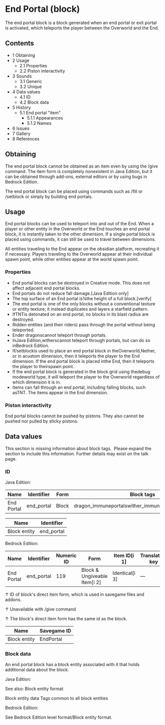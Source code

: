 # End Portal (block)
The end portal block is a block generated when an end portal or exit portal is activated, which teleports the player between the Overworld and the End.

## Contents
- 1 Obtaining
- 2 Usage
	- 2.1 Properties
	- 2.2 Piston interactivity
- 3 Sounds
	- 3.1 Generic
	- 3.2 Unique
- 4 Data values
	- 4.1 ID
	- 4.2 Block data
- 5 History
	- 5.1 End portal "item"
		- 5.1.1 Appearances
		- 5.1.2 Names
- 6 Issues
- 7 Gallery
- 8 References

## Obtaining
The end portal block cannot be obtained as an item even by using the /give command. The item form is completely nonexistent in Java Edition, but it can be obtained through add-ons, external editors or by using bugs in Bedrock Edition.

The end portal block can be placed using commands such as /fill or /setblock or simply by building end portals. 

## Usage
End portal blocks can be used to teleport into and out of the End. When a player or other entity in the Overworld or the End touches an end portal block, it is instantly taken to the other dimension. If a single portal block is placed using commands, it can still be used to travel between dimensions.

All entities traveling to the End appear on the obsidian platform, recreating it if necessary. Players traveling to the Overworld appear at their individual spawn point, while other entities appear at the world spawn point.

### Properties
- End portal blocks can be destroyed in Creative mode. This does not affect adjacent end portal blocks.
- End portals do not reduce fall damage.‌[Java Edition  only]
- The top surface of an End portal is3⁄4the height of a full block.[verify]
- The end portal is one of the only blocks without a conventional texture or entity texture; it instead duplicates and layers a starfield pattern.
- IfTNTis detonated on an end portal, no blocks in its blast radius are destroyed.
- Ridden entities (and their riders) pass through the portal without being teleported.
- Ender dragonscannot teleport through portals.
- InJava Edition,witherscannot teleport through portals, but can do so inBedrock Edition.
- If/setblockis used to place an end portal block in theOverworld,Nether, or in acustom dimension, then it teleports the player to the End dimension. If the end portal block is placed inthe End, then it teleports the player to theirspawn point.
- If the end portal block is generated in the block grid using thedebug modeworld type, it will teleport the player to the Overworld regardless of which dimension it is in.
- Items can fall through an end portal, including falling blocks, such asTNT. The items appear in the End dimension.

### Piston interactivity
End portal blocks cannot be pushed by pistons. They also cannot be pushed nor pulled by sticky pistons.

## Data values

  

This section is missing information about block tags. 
Please expand the section to include this information. Further details may exist on the talk page.


### ID
Java Edition:

| Name       | Identifier | Form  | Block tags                                            | Translation key            |
|------------|------------|-------|-------------------------------------------------------|----------------------------|
| End Portal | end_portal | Block | dragon_immuneportalswither_immuneinvalid_spawn_inside | block.minecraft.end_portal |

| Name         | Identifier |
|--------------|------------|
| Block entity | end_portal |

Bedrock Edition:

| Name       | Identifier | Numeric ID | Form                         | Item ID[i 1]   | Translation key |
|------------|------------|------------|------------------------------|----------------|-----------------|
| End Portal | end_portal | 119        | Block & Ungiveable Item[i 2] | Identical[i 3] | —               |


↑ ID of block's direct item form, which is used in savegame files and addons.

↑ Unavailable with /give command

↑ The block's direct item form has the same id as the block.


| Name         | Savegame ID |
|--------------|-------------|
| Block entity | EndPortal   |

### Block data
An end portal block has a block entity associated with it that holds additional data about the block.

Java Edition:

See also: Block entity format


 Block entity data
Tags common to all block entities

Bedrock Edition:

See Bedrock Edition level format/Block entity format.

